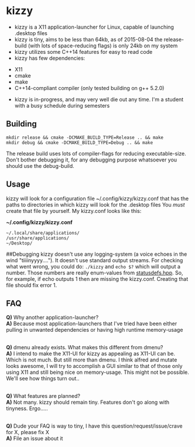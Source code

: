 # kizzy
* kizzy is a X11 application-launcher for Linux, capable of launching .desktop files
* kizzy is tiny, aims to be less than 64kb, as of 2015-08-04 the release-build (with lots of space-reducing flags) is only 24kb on my system
* kizzy utilizes some C++14 features for easy to read code
* kizzy has few dependencies:
- X11
- cmake
- make
- C++14-compliant compiler (only tested building on g++ 5.2.0)
* kizzy is in-progress, and may very well die out any time. I'm a student with a busy schedule during semesters

## Building
`mkdir release && cmake -DCMAKE_BUILD_TYPE=Release .. && make` <br> `mkdir debug && cmake -DCMAKE_BUILD_TYPE=Debug .. && make`

The release build uses lots of compiler-flags for reducing executable-size. Don't bother debugging it, for any debugging purpose whatsoever you should use the debug-build.

## Usage
kizzy will look for a configuration file ~/.config/kizzy/kizzy.conf that has the paths to directories in which kizzy will look for the .desktop files
You _must_ create that file by yourself. My kizzy.conf looks like this:

<b>~/.config/kizzy/kizzy.conf</b>
```
~/.local/share/applications/
/usr/share/applications/
~/Desktop/
```

##Debugging
kizzy doesn't use any logging-system (a voice echoes in the wind "tiiiinyyyy...."). It doesn't use standard output streams. For checking what went wrong, you could do: `./kizzy` and `echo $?` which will output a number. Those numbers are really enum-values from <a href="https://github.com/Kuxe/kizzy/blob/master/include/statusdefs.hpp">statusdefs.hpp</a>. So, for example, if echo outputs 1 then are missing the kizzy.conf. Creating that file should fix error 1. 

## FAQ
<b>Q)</b> Why another application-launcher?<br>
<b>A)</b> Because most application-launchers that I've tried have been either pulling in unwanted dependencies or having high runtime memory-usage<br><br>

<b>Q)</b> dmenu already exists. What makes this different from dmenu?<br>
<b>A)</b> I intend to make the X11-UI for kizzy as appealing as X11-UI can be. Which is not much. But still more than dmenu. I think alfred and mutate looks awesome, I will try to accomplish a GUI similar to that of those only using X11 and still being nice on memory-usage. This might not be possible. We'll see how things turn out..<br><br>

<b>Q)</b> What features are planned?<br>
<b>A)</b> Not many. kizzy should remain tiny. Features don't go along with tinyness. Ergo.....<br><br>

<b>Q)</b> Dude your FAQ is way to tiny, I have this question/request/issue/crave for X, please fix X<br>
<b>A)</b> File an issue about it<br><br>
